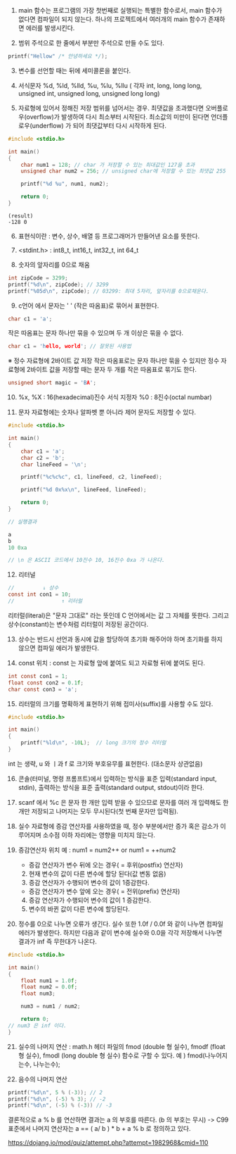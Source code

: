 1. main 함수는 프로그램의 가장 첫번째로 실행되는 특별한 함수로서, main 함수가 없다면 컴파일이 되지 않는다. 하나의 프로젝트에서 여러개의 main 함수가 존재하면 에러를 발생시킨다. 

2. 범위 주석으로 한 줄에서 부분만 주석으로 만들 수도 있다.
```c
printf("Hellow" /* 안녕하세요 */);
```

3. 변수를 선언할 때는 뒤에 세미콜론을 붙인다.

4. 서식문자 %d, %ld, %lld, %u, %lu, %llu ( 각자 int, long, long long, unsigned int, unsigned long, unsigned long long)

5. 자료형에 있어서 정해진 저장 범위를 넘어서는 경우. 최댓값을 초과했다면 오버플로우(overflow)가 발생하여 다시 최소부터 시작된다. 최소값의 미만이 된다면 언더플로우(underflow) 가 되어 최댓값부터 다시 시작하게 된다.
```c
#include <stdio.h>

int main()
{
	char num1 = 128; // char 가 저장할 수 있는 최대값인 127을 초과
	unsigned char num2 = 256; // unsigned char에 저장할 수 있는 최댓값 255 보다 큰 수를 할당

	printf("%d %u", num1, num2);

	return 0;
}
```
```결과
(result)
-128 0
```

6. 표현식이란 : 변수, 상수, 배열 등 프로그래머가 만들어낸 요소를 뜻한다. 

7. <stdint.h> : int8_t, int16_t, int32_t, int 64_t

8. 숫자의 앞자리를 0으로 채움
```c
int zipCode = 3299;
printf("%d\n", zipCode); // 3299
printf("%05d\n", zipCode); // 03299: 최대 5자리, 앞자리를 0으로채운다.
```

9. c언어 에서 문자는 ' ' (작은 따옴표)로 묶어서 표현한다.
```c
char c1 = 'a';
```

작은 따옴표는 문자 하나만 묶을 수 있으며 두 개 이상은 묶을 수 없다.
```c
char c1 = 'hello, world'; // 잘못된 사용법
```

※ 정수 자료형에 2바이트 값 저장
작은 따옴표로는 문자 하나만 묶을 수 있지만 정수 자료형에 2바이트 값을 저장할 때는 문자 두 개를 작은 따옴표로 묶기도 한다.
```c
unsigned short magic = 'BA';
```

10. %x, %X : 16(hexadecimal)진수 서식 지정자
    %0 : 8진수(octal numbar)

11. 문자 자료형에는 숫자나 알파벳 뿐 아니라 제어 문자도 저장할 수 있다.
```c
#include <stdio.h>

int main()
{
	char c1 = 'a';
	char c2 = 'b';
	char lineFeed = '\n';

	printf("%c%c%c", c1, lineFeed, c2, lineFeed);

	printf("%d 0x%x\n", lineFeed, lineFeed);

	return 0;
}

// 실행결과

a
b
10 0xa

// \n 은 ASCII 코드에서 10진수 10, 16진수 0xa 가 나온다. 
```

12. 리터널
```c
//         ↓ 상수
const int con1 = 10;
//               ↑ 리터럴
```
리터럴(literal)은 "문자 그대로" 라는 뜻인데 C 언어에서는 값 그 자체를 뜻한다. 그리고 상수(constant)는 변수처럼 리터럴이 저장된 공간이다.

13. 상수는 반드시 선언과 동시에 값을 할당하여 초기화 해주어야 하며 초기화를 하지 않으면 컴파일 에러가 발생한다.

14. const 위치 : const 는 자료형 앞에 붙여도 되고 자료형 뒤에 붙여도 된다.
```c
int const con1 = 1;
float const con2 = 0.1f;
char const con3 = 'a';
```

15. 리터럴의 크기를 명확하게 표현하기 위해 접미사(suffix)를 사용할 수도 있다.
```c
#include <stdio.h>

int main()
{
	printf("%ld\n", -10L);  // long 크기의 정수 리터럴
}
```
int 는 생략, u 와 ㅣ과 f 로 크기와 부호유무를 표현한다. (대소문자 상관없음)

16. 콘솔(터미널, 명령 프롬프트)에서 입력하는 방식을 표준 입력(standard input, stdin), 출력하는 방식을 표준 출력(standard output, stdout)이라 한다.

17. scanf 에서 %c 은 문자 한 개만 입력 받을 수 있으므로 문자를 여러 개 입력해도 한 개만 저장되고 나머지는 모두 무시된다(첫 번째 문자만 입력됨).

18. 실수 자료형에 증감 연산자를 사용하였을 때, 정수 부분에서만 증가 혹은 감소가 이루어지며 소수점 이하 자리에는 영향을 미치지 않는다.

19. 증감연산자 위치
	예 : num1 = num2++ or num1  = ++num2
	-  증감 연산자가 변수 뒤에 오는 경우( = 후위(postfix) 연산자)
	2. 현재 변수의 값이 다른 변수에 할당 된다(값 변동 없음)
	3. 증감 연산자가 수행되어 변수의 값이 1증감한다.
	- 증감 연산자가 변수 앞에 오는 경우( = 전위(prefix) 연산자)
	4. 증감 연산자가 수행되어 변수의 값이 1 증감한다.
	5. 변수의 바뀐 값이 다른 변수에 할당된다.

20. 정수를 0으로 나누면 오류가 생긴다. 실수 또한 1.0f / 0.0f 와 같이 나누면 컴파일 에러가 발생한다. 하지만 다음과 같이 변수에 실수와 0.0을 각각 저장해서 나누면 결과가 inf 즉 무한대가 나온다.
```c
#include <stdio.h>

int main()
{
	float num1 = 1.0f;
	float num2 = 0.0f;
	float num3;

	num3 = num1 / num2;

	return 0;
// num3 은 inf 이다.
}
```

21. 실수의 나머지 연산 : math.h 헤더 파일의 fmod (double 형 실수), fmodf (float 형 실수), fmodl (long double 형 실수) 함수로 구할 수 있다. 
	예 ) fmod(나누어지는수, 나누는수);

22. 음수의 나머지 연산
```c
printf("%d\n", 5 % (-3)); // 2
printf("%d\n", (-5) % 3); // -2
printf("%d\n", (-5) % (-3)) // -3
```
결론적으로 a % b 를 연산하면 결과는 a 의 부호를 따른다. (b 의 부호는 무시)
-> C99 표준에서 나머지 연산자는 a == ( a/ b ) * b + a % b 로 정의하고 있다.



https://dojang.io/mod/quiz/attempt.php?attempt=1982968&cmid=110